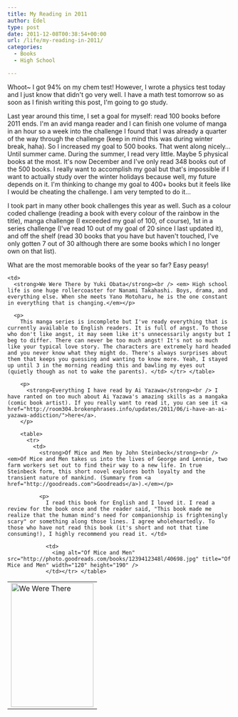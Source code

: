 ```yaml
---
title: My Reading in 2011
author: Edel
type: post
date: 2011-12-08T00:38:54+00:00
url: /life/my-reading-in-2011/
categories:
  - Books
  - High School

---
```

Whoot~ I got 94% on my chem test! However, I wrote a physics test today and I just know that didn't go very well. I have a math test tomorrow so as soon as I finish writing this post, I'm going to go study.

Last year around this time, I set a goal for myself: read 100 books before 2011 ends. I'm an avid manga reader and I can finish one volume of manga in an hour so a week into the challenge I found that I was already a quarter of the way through the challenge (keep in mind this was during winter break, haha). So I increased my goal to 500 books. That went along nicely&#8230; Until summer came. During the summer, I read very little. Maybe 5 physical books at the most. It's now December and I've only read 348 books out of the 500 books. I really want to accomplish my goal but that's impossible if I want to actually study over the winter holidays because well, my future depends on it. I'm thinking to change my goal to 400+ books but it feels like I would be cheating the challenge. I am very tempted to do it&#8230;

I took part in many other book challenges this year as well. Such as a colour coded challenge (reading a book with every colour of the rainbow in the title), manga challenge (I exceeded my goal of 100, of course), 1st in a series challenge (I've read 10 out of my goal of 20 since I last updated it), and off the shelf (read 30 books that you have but haven't touched, I've only gotten 7 out of 30 although there are some books which I no longer own on that list).

What are the most memorable books of the year so far? Easy peasy!

<table>
  <tr>
    <td>
      <img alt="We Were There" src="http://photo.goodreads.com/books/1267819789l/3156000.jpg" title="We Were There" class="alignnone" width="185" height="278" />
    </td>
    
    <td>
      <strong>We Were There by Yuki Obata</strong><br /> <em> High school life is one huge rollercoaster for Nanami Takahashi. Boys, drama, and everything else. When she meets Yano Motoharu, he is the one constant in everything that is changing.</em></p> 
      
      <p>
        This manga series is incomplete but I've ready everything that is currently available to English readers. It is full of angst. To those who don't like angst, it may seem like it's unnecessarily angsty but I beg to differ. There can never be too much angst! It's not so much like your typical love story. The characters are extremely hard headed and you never know what they might do. There's always surprises about them that keeps you guessing and wanting to know more. Yeah, I stayed up until 3 in the morning reading this and bawling my eyes out (quietly though as not to wake the parents). </td> </tr> </table> 
        
        <p>
          <strong>Everything I have read by Ai Yazawa</strong><br /> I have ranted on too much about Ai Yazawa's amazing skills as a mangaka (comic book artist). If you really want to read it, you can see it <a href="http://room304.brokenphrases.info/updates/2011/06/i-have-an-ai-yazawa-addiction/">here</a>.
        </p>
        
        <table>
          <tr>
            <td>
              <strong>Of Mice and Men by John Steinbeck</strong><br /> <em>Of Mice and Men takes us into the lives of George and Lennie, two farm workers set out to find their way to a new life. In true Steinbeck form, this short novel explores both loyalty and the transient nature of mankind. (Summary from <a href="http://goodreads.com">Goodreads</a>).</em></p> 
              
              <p>
                I read this book for English and I loved it. I read a review for the book once and the reader said, "This book made me realize that the human mind's need for companionship is frighteningly scary" or something along those lines. I agree wholeheartedly. To those who have not read this book (it's short and not that time consuming!), I highly recommend you read it. </td> 
                
                <td>
                  <img alt="Of Mice and Men" src="http://photo.goodreads.com/books/1239412348l/40698.jpg" title="Of Mice and Men" width="120" height="190" />
                </td></tr> </table> 
                
                
                